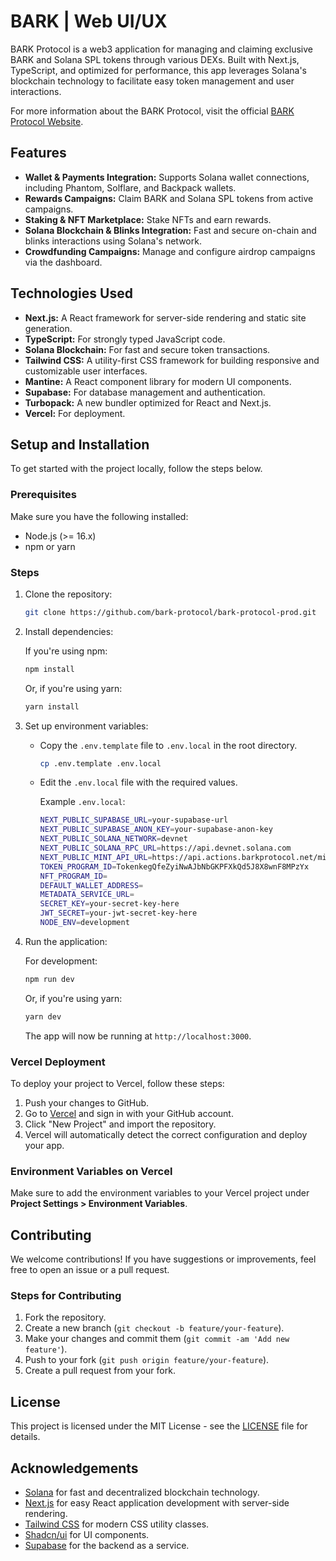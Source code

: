 # BARK | Web UI/UX

BARK Protocol is a web3 application for managing and claiming exclusive BARK and Solana SPL tokens through various DEXs. Built with Next.js, TypeScript, and optimized for performance, this app leverages Solana's blockchain technology to facilitate easy token management and user interactions.

For more information about the BARK Protocol, visit the official [BARK Protocol Website](https://www.barkprotocol.net).

## Features
- **Wallet & Payments Integration:** Supports Solana wallet connections, including Phantom, Solflare, and Backpack wallets.
- **Rewards Campaigns:** Claim BARK and Solana SPL tokens from active campaigns.
- **Staking & NFT Marketplace:** Stake NFTs and earn rewards.
- **Solana Blockchain & Blinks Integration:** Fast and secure on-chain and blinks interactions using Solana's network.
- **Crowdfunding Campaigns:** Manage and configure airdrop campaigns via the dashboard.

## Technologies Used
- **Next.js:** A React framework for server-side rendering and static site generation.
- **TypeScript:** For strongly typed JavaScript code.
- **Solana Blockchain:** For fast and secure token transactions.
- **Tailwind CSS:** A utility-first CSS framework for building responsive and customizable user interfaces.
- **Mantine:** A React component library for modern UI components.
- **Supabase:** For database management and authentication.
- **Turbopack:** A new bundler optimized for React and Next.js.
- **Vercel:** For deployment.

## Setup and Installation

To get started with the project locally, follow the steps below.

### Prerequisites

Make sure you have the following installed:
- Node.js (>= 16.x)
- npm or yarn

### Steps

1. Clone the repository:

   ```bash
   git clone https://github.com/bark-protocol/bark-protocol-prod.git
   ```

2. Install dependencies:

   If you're using npm:
   ```bash
   npm install
   ```

   Or, if you're using yarn:
   ```bash
   yarn install
   ```

3. Set up environment variables:

   - Copy the `.env.template` file to `.env.local` in the root directory.

     ```bash
     cp .env.template .env.local
     ```

   - Edit the `.env.local` file with the required values.

     Example `.env.local`:

     ```bash
     NEXT_PUBLIC_SUPABASE_URL=your-supabase-url
     NEXT_PUBLIC_SUPABASE_ANON_KEY=your-supabase-anon-key
     NEXT_PUBLIC_SOLANA_NETWORK=devnet
     NEXT_PUBLIC_SOLANA_RPC_URL=https://api.devnet.solana.com
     NEXT_PUBLIC_MINT_API_URL=https://api.actions.barkprotocol.net/mint
     TOKEN_PROGRAM_ID=TokenkegQfeZyiNwAJbNbGKPFXkQd5J8X8wnF8MPzYx
     NFT_PROGRAM_ID=
     DEFAULT_WALLET_ADDRESS=
     METADATA_SERVICE_URL=
     SECRET_KEY=your-secret-key-here
     JWT_SECRET=your-jwt-secret-key-here
     NODE_ENV=development
     ```

4. Run the application:

   For development:
   ```bash
   npm run dev
   ```

   Or, if you're using yarn:
   ```bash
   yarn dev
   ```

   The app will now be running at `http://localhost:3000`.

### Vercel Deployment

To deploy your project to Vercel, follow these steps:

1. Push your changes to GitHub.
2. Go to [Vercel](https://vercel.com/) and sign in with your GitHub account.
3. Click "New Project" and import the repository.
4. Vercel will automatically detect the correct configuration and deploy your app.

### Environment Variables on Vercel

Make sure to add the environment variables to your Vercel project under **Project Settings > Environment Variables**.

## Contributing

We welcome contributions! If you have suggestions or improvements, feel free to open an issue or a pull request.

### Steps for Contributing

1. Fork the repository.
2. Create a new branch (`git checkout -b feature/your-feature`).
3. Make your changes and commit them (`git commit -am 'Add new feature'`).
4. Push to your fork (`git push origin feature/your-feature`).
5. Create a pull request from your fork.

## License

This project is licensed under the MIT License - see the [LICENSE](LICENSE) file for details.

## Acknowledgements

- [Solana](https://solana.com/) for fast and decentralized blockchain technology.
- [Next.js](https://nextjs.org/) for easy React application development with server-side rendering.
- [Tailwind CSS](https://tailwindcss.com/) for modern CSS utility classes.
- [Shadcn/ui](https://ui.shadcn.com/docs/) for UI components.
- [Supabase](https://supabase.com/) for the backend as a service.
```
